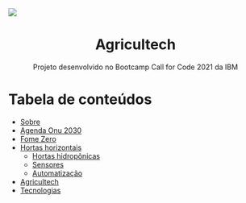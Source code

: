 <img src= "https://ibb.co/F08vwQH" />
<h1 align="center"> Agricultech </h1>
<p align="center">Projeto desenvolvido no Bootcamp Call for Code 2021 da IBM</p>

Tabela de conteúdos
=================
<!--ts-->
   * [Sobre](#Sobre)
   * [Agenda Onu 2030](#agenda-onu)
   * [Fome Zero](#fome-zero)
   * [Hortas horizontais](#hortas-verticais)
      * [Hortas hidropônicas](#hidroponicas)
      * [Sensores](#sensores)
      * [Automatização](#automatizacao)
   * [Agricultech](#Agricultech)
   * [Tecnologias](#tecnologias)
<!--te-->

